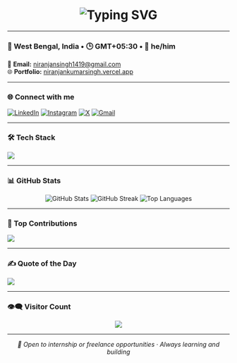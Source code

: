<!-- Animated Greeting with Typing Effect -->
<h1 align="center">
  <img src="https://readme-typing-svg.demolab.com?font=Orbitron&size=28&duration=3000&pause=500&color=00F7FF&center=true&vCenter=true&width=600&lines=Hi+there!+I'm+Niranjan+Kumar+Singh;A+Frontend+Developer+%F0%9F%92%BB;Currently+Learning+MERN+Stack+%F0%9F%9A%80" alt="Typing SVG" />
</h1>

---

### 📍 West Bengal, India • 🕒 GMT+05:30 • 💼 he/him
📧 **Email:** [niranjansingh1419@gmail.com](mailto:niranjansingh1419@gmail.com)  
🌐 **Portfolio:** [niranjankumarsingh.vercel.app](https://niranjankumarsingh.vercel.app)

---

### 🌐 Connect with me
<p align="left">
  <a href="https://linkedin.com/in/niranjan-kumar-singh" target="_blank"><img alt="LinkedIn" src="https://img.shields.io/badge/LinkedIn-%230077B5.svg?style=flat&logo=linkedin&logoColor=white"/></a>
  <a href="https://instagram.com/niranjan._23" target="_blank"><img alt="Instagram" src="https://img.shields.io/badge/Instagram-%23E4405F.svg?style=flat&logo=instagram&logoColor=white"/></a>
  <a href="https://x.com/_niranjan_singh" target="_blank"><img alt="X" src="https://img.shields.io/badge/X-black.svg?style=flat&logo=X&logoColor=white"/></a>
  <a href="mailto:niranjansingh1419@gmail.com"><img alt="Gmail" src="https://img.shields.io/badge/Gmail-D14836?style=flat&logo=gmail&logoColor=white"/></a>
</p>

---

### 🛠️ Tech Stack
<p align="left">
  <img src="https://skillicons.dev/icons?i=html,css,js,react,tailwind,bootstrap,nodejs,express,mongodb,mysql,java,py,anaconda,git,github,netlify" />
</p>

---

### 📊 GitHub Stats
<p align="center">
  <img src="https://github-readme-stats.vercel.app/api?username=Niranjan-Kumar-Singh&theme=radical&show_icons=true&hide_border=false" alt="GitHub Stats"/>
  <img src="https://github-readme-streak-stats.herokuapp.com/?user=Niranjan-Kumar-Singh&theme=radical&hide_border=false" alt="GitHub Streak"/>
  <img src="https://github-readme-stats.vercel.app/api/top-langs/?username=Niranjan-Kumar-Singh&layout=compact&theme=radical&hide_border=false" alt="Top Languages"/>
</p>

---

### 📌 Top Contributions
![](https://github-contributor-stats.vercel.app/api?username=Niranjan-Kumar-Singh&limit=5&theme=radical&combine_all_yearly_contributions=true)

---

### ✍️ Quote of the Day
![](https://quotes-github-readme.vercel.app/api?type=horizontal&theme=radical)

---

### 👁‍🗨 Visitor Count
<p align="center">
  <img src="https://visitcount.itsvg.in/api?id=Niranjan-Kumar-Singh&label=Profile+Views&color=0&icon=0&pretty=true" />
</p>

---

<!-- Footer -->
<p align="center">
  <i>🚀 Open to internship or freelance opportunities · Always learning and building</i>
</p>
